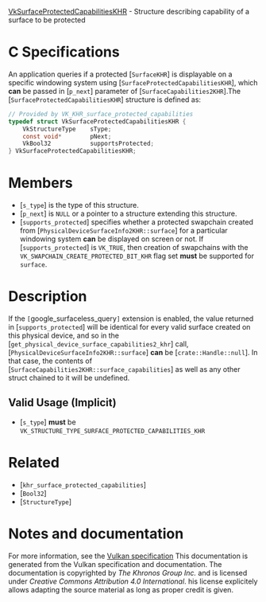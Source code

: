 [VkSurfaceProtectedCapabilitiesKHR](https://www.khronos.org/registry/vulkan/specs/1.3-extensions/man/html/VkSurfaceProtectedCapabilitiesKHR.html) - Structure describing capability of a surface to be protected

# C Specifications
An application queries if a protected [`SurfaceKHR`] is displayable on a
specific windowing system using [`SurfaceProtectedCapabilitiesKHR`],
which  **can**  be passed in [`p_next`] parameter of
[`SurfaceCapabilities2KHR`].The [`SurfaceProtectedCapabilitiesKHR`] structure is defined as:
```c
// Provided by VK_KHR_surface_protected_capabilities
typedef struct VkSurfaceProtectedCapabilitiesKHR {
    VkStructureType    sType;
    const void*        pNext;
    VkBool32           supportsProtected;
} VkSurfaceProtectedCapabilitiesKHR;
```

# Members
- [`s_type`] is the type of this structure.
- [`p_next`] is `NULL` or a pointer to a structure extending this structure.
- [`supports_protected`] specifies whether a protected swapchain created from [`PhysicalDeviceSurfaceInfo2KHR::surface`] for a particular windowing system  **can**  be displayed on screen or not. If [`supports_protected`] is `VK_TRUE`, then creation of swapchains with the `VK_SWAPCHAIN_CREATE_PROTECTED_BIT_KHR` flag set  **must**  be supported for `surface`.

# Description
If the `[`google_surfaceless_query`]` extension is enabled, the value
returned in [`supports_protected`] will be identical for every valid
surface created on this physical device, and so in the
[`get_physical_device_surface_capabilities2_khr`] call,
[`PhysicalDeviceSurfaceInfo2KHR::surface`] **can**  be
[`crate::Handle::null`].
In that case, the contents of
[`SurfaceCapabilities2KHR::surface_capabilities`] as well as any
other struct chained to it will be undefined.
## Valid Usage (Implicit)
-  [`s_type`] **must**  be `VK_STRUCTURE_TYPE_SURFACE_PROTECTED_CAPABILITIES_KHR`

# Related
- [`khr_surface_protected_capabilities`]
- [`Bool32`]
- [`StructureType`]

# Notes and documentation
For more information, see the [Vulkan specification](https://www.khronos.org/registry/vulkan/specs/1.3-extensions/html/vkspec.html)
This documentation is generated from the Vulkan specification and documentation.
The documentation is copyrighted by *The Khronos Group Inc.* and is licensed under *Creative Commons Attribution 4.0 International*.
his license explicitely allows adapting the source material as long as proper credit is given.
        